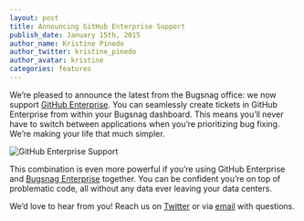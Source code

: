 ```yaml
---
layout: post
title: Announcing GitHub Enterprise Support
publish_date: January 15th, 2015
author_name: Kristine Pinedo
author_twitter: kristine_pinedo
author_avatar: kristine
categories: features
---
```


We’re pleased to announce the latest from the Bugsnag office: we now support [GitHub Enterprise](https://www.bugsnag.com/pricing/). You can seamlessly create tickets in GitHub Enterprise from within your Bugsnag dashboard. This means you’ll never have to switch between applications when you’re prioritizing bug fixing. We’re making your life that much simpler.

![GitHub Enterprise Support](/img/posts/github-enterprise.jpg)

This combination is even more powerful if you’re using GitHub Enterprise and [Bugsnag Enterprise](https://www.bugsnag.com/pricing/) together. You can be confident you’re on top of problematic code, all without any data ever leaving your data centers.

We’d love to hear from you! Reach us on [Twitter](https://twitter.com/bugsnag) or via [ email](mailto:hello@bugsnag.com) with questions.
